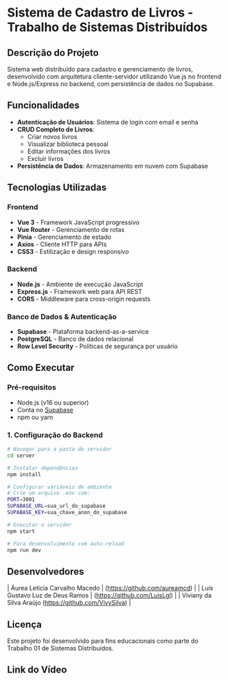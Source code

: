 # Sistema de Cadastro de Livros - Trabalho de Sistemas Distribuídos

## Descrição do Projeto

Sistema web distribuído para cadastro e gerenciamento de livros, desenvolvido com arquitetura cliente-servidor utilizando Vue.js no frontend e Node.js/Express no backend, com persistência de dados no Supabase.

## Funcionalidades

- **Autenticação de Usuários**: Sistema de login com email e senha
- **CRUD Completo de Livros**:
  - Criar novos livros
  - Visualizar biblioteca pessoal
  - Editar informações dos livros
  - Excluir livros
- **Persistência de Dados**: Armazenamento em nuvem com Supabase

## Tecnologias Utilizadas

### Frontend
- **Vue 3** - Framework JavaScript progressivo
- **Vue Router** - Gerenciamento de rotas
- **Pinia** - Gerenciamento de estado
- **Axios** - Cliente HTTP para APIs
- **CSS3** - Estilização e design responsivo

### Backend
- **Node.js** - Ambiente de execução JavaScript
- **Express.js** - Framework web para API REST
- **CORS** - Middleware para cross-origin requests

### Banco de Dados & Autenticação
- **Supabase** - Plataforma backend-as-a-service
- **PostgreSQL** - Banco de dados relacional
- **Row Level Security** - Políticas de segurança por usuário


## Como Executar

### Pré-requisitos
- Node.js (v16 ou superior)
- Conta no [Supabase](https://supabase.com)
- npm ou yarn

### 1. Configuração do Backend

```bash
# Navegar para a pasta do servidor
cd server

# Instalar dependências
npm install

# Configurar variáveis de ambiente
# Crie um arquivo .env com:
PORT=3001
SUPABASE_URL=sua_url_do_supabase
SUPABASE_KEY=sua_chave_anon_do_supabase

# Executar o servidor
npm start

# Para desenvolvimento com auto-reload
npm run dev
```

## Desenvolvedores

| Áurea Letícia Carvalho Macedo | (https://github.com/aureamcd) |
| Luís Gustavo Luz de Deus Ramos | (https://github.com/LuisLgl) |
| Viviany da Silva Araújo (https://github.com/VivySilva) |


## Licença
Este projeto foi desenvolvido para fins educacionais como parte do Trabalho 01 de Sistemas Distribuídos.

## Link do Vídeo
